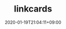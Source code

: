 ---
title: "linkcards"
date: 2020-01-19T21:04:11+09:00
description: Hugo theme collection
categoryIcon: code
category: theme
enableBio: true
---